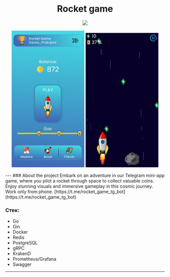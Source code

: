 # <center>Rocket game</center>

<p align="center"> <img  src="assets/pic.png"></p>
<p align="center">
  <img style="width:230px;" src="assets/rocket1.jpeg" />
  <img style="width:230px;" src="assets/rocket2.jpeg" /> 
</p>
---
### About the project
Embark on an adventure in our Telegram mini-app game, where you pilot a rocket through space to collect valuable coins. Enjoy stunning visuals and immersive gameplay in this cosmic journey. Work only from phone.
[https://t.me/rocket_game_tg_bot](https://t.me/rocket_game_tg_bot) 

### Стек:
- Go
- Gin
- Docker
- Redis
- PostgreSQL
- gRPC
- KrakenD
- Prometheus/Grafana
- Swagger
---

